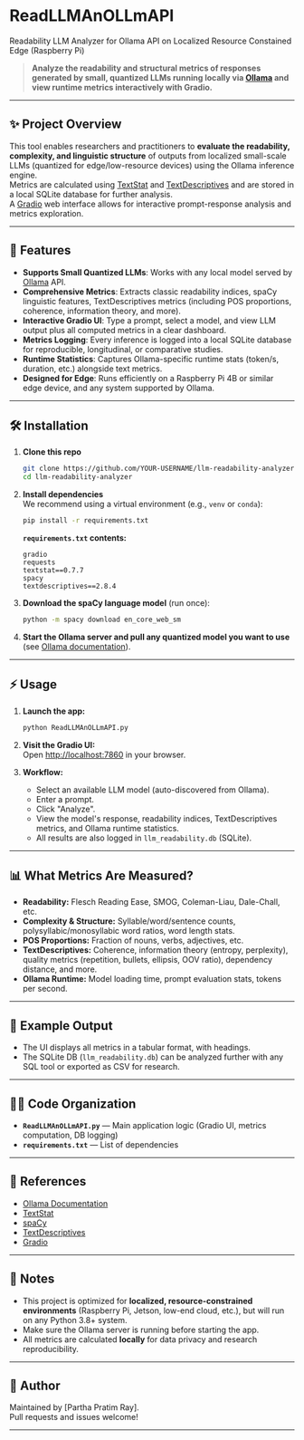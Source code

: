 # ReadLLMAnOLLmAPI

Readability LLM Analyzer for Ollama API on Localized Resource Constained Edge (Raspberry Pi)

> **Analyze the readability and structural metrics of responses generated by small, quantized LLMs running locally via [Ollama](https://github.com/ollama/ollama) and view runtime metrics interactively with Gradio.**

---

## ✨ Project Overview

This tool enables researchers and practitioners to **evaluate the readability, complexity, and linguistic structure** of outputs from localized small-scale LLMs (quantized for edge/low-resource devices) using the Ollama inference engine.  
Metrics are calculated using [TextStat](https://github.com/textstat/textstat) and [TextDescriptives](https://hlasse.github.io/TextDescriptives/index.html) and are stored in a local SQLite database for further analysis.  
A [Gradio](https://gradio.app/) web interface allows for interactive prompt-response analysis and metrics exploration.

---

## 🚀 Features

- **Supports Small Quantized LLMs**: Works with any local model served by [Ollama](https://github.com/ollama/ollama) API.
- **Comprehensive Metrics**: Extracts classic readability indices, spaCy linguistic features, TextDescriptives metrics (including POS proportions, coherence, information theory, and more).
- **Interactive Gradio UI**: Type a prompt, select a model, and view LLM output plus all computed metrics in a clear dashboard.
- **Metrics Logging**: Every inference is logged into a local SQLite database for reproducible, longitudinal, or comparative studies.
- **Runtime Statistics**: Captures Ollama-specific runtime stats (token/s, duration, etc.) alongside text metrics.
- **Designed for Edge**: Runs efficiently on a Raspberry Pi 4B or similar edge device, and any system supported by Ollama.

---

## 🛠️ Installation

1. **Clone this repo**  
    ```bash
    git clone https://github.com/YOUR-USERNAME/llm-readability-analyzer.git
    cd llm-readability-analyzer
    ```

2. **Install dependencies**  
    We recommend using a virtual environment (e.g., `venv` or `conda`):

    ```bash
    pip install -r requirements.txt
    ```

    **`requirements.txt` contents:**
    ```
    gradio
    requests
    textstat==0.7.7
    spacy
    textdescriptives==2.8.4
    ```

3. **Download the spaCy language model** (run once):
    ```bash
    python -m spacy download en_core_web_sm
    ```

4. **Start the Ollama server and pull any quantized model you want to use**  
   (see [Ollama documentation](https://ollama.com/library)).

---

## ⚡ Usage

1. **Launch the app:**
    ```bash
    python ReadLLMAnOLLmAPI.py
    ```

2. **Visit the Gradio UI:**  
   Open [http://localhost:7860](http://localhost:7860) in your browser.

3. **Workflow:**
   - Select an available LLM model (auto-discovered from Ollama).
   - Enter a prompt.
   - Click "Analyze".
   - View the model's response, readability indices, TextDescriptives metrics, and Ollama runtime statistics.
   - All results are also logged in `llm_readability.db` (SQLite).

---

## 📊 What Metrics Are Measured?

- **Readability:** Flesch Reading Ease, SMOG, Coleman-Liau, Dale-Chall, etc.
- **Complexity & Structure:** Syllable/word/sentence counts, polysyllabic/monosyllabic word ratios, word length stats.
- **POS Proportions:** Fraction of nouns, verbs, adjectives, etc.
- **TextDescriptives:** Coherence, information theory (entropy, perplexity), quality metrics (repetition, bullets, ellipsis, OOV ratio), dependency distance, and more.
- **Ollama Runtime:** Model loading time, prompt evaluation stats, tokens per second.

---

## 📝 Example Output

- The UI displays all metrics in a tabular format, with headings.
- The SQLite DB (`llm_readability.db`) can be analyzed further with any SQL tool or exported as CSV for research.

---

## 🧑‍💻 Code Organization

- **`ReadLLMAnOLLmAPI.py`** — Main application logic (Gradio UI, metrics computation, DB logging)
- **`requirements.txt`** — List of dependencies

---

## 🔗 References

- [Ollama Documentation](https://ollama.com/)
- [TextStat](https://github.com/shivam5992/textstat)
- [spaCy](https://spacy.io/)
- [TextDescriptives](https://github.com/MartinoMensio/textdescriptives)
- [Gradio](https://gradio.app/)

---

## 📝 Notes

- This project is optimized for **localized, resource-constrained environments** (Raspberry Pi, Jetson, low-end cloud, etc.), but will run on any Python 3.8+ system.
- Make sure the Ollama server is running before starting the app.
- All metrics are calculated **locally** for data privacy and research reproducibility.

---

## 👤 Author

Maintained by [Partha Pratim Ray].  
Pull requests and issues welcome!

---

